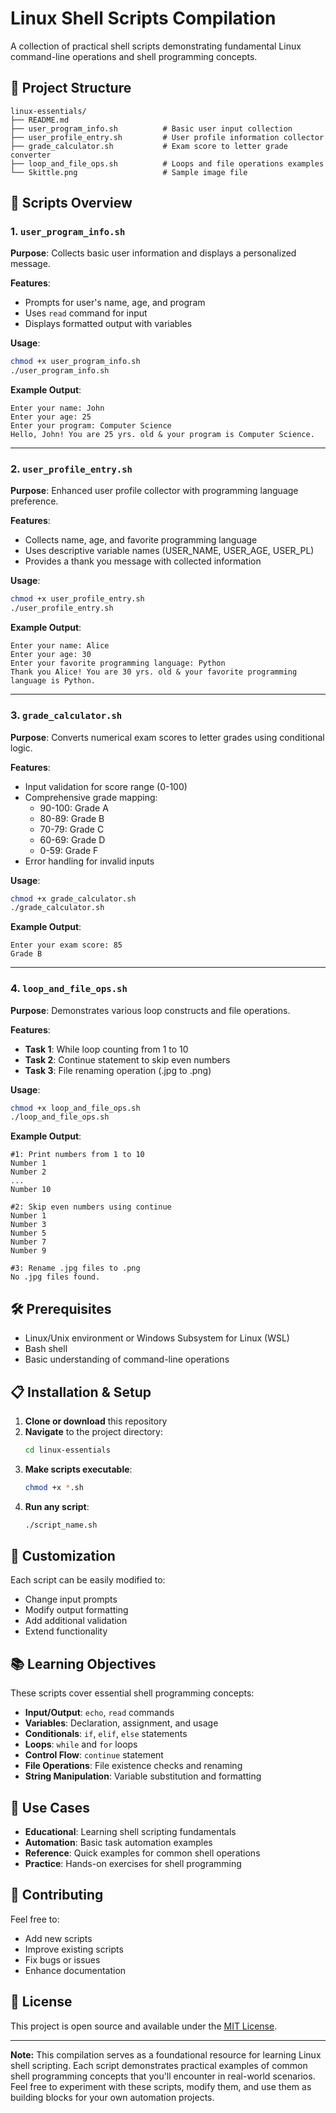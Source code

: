 # Linux Shell Scripts Compilation

A collection of practical shell scripts demonstrating fundamental Linux command-line operations and shell programming concepts.

## 📁 Project Structure

```
linux-essentials/
├── README.md
├── user_program_info.sh          # Basic user input collection
├── user_profile_entry.sh         # User profile information collector
├── grade_calculator.sh           # Exam score to letter grade converter
├── loop_and_file_ops.sh          # Loops and file operations examples
└── Skittle.png                   # Sample image file
```

## 🚀 Scripts Overview

### 1. `user_program_info.sh`
**Purpose**: Collects basic user information and displays a personalized message.

**Features**:
- Prompts for user's name, age, and program
- Uses `read` command for input
- Displays formatted output with variables

**Usage**:
```bash
chmod +x user_program_info.sh
./user_program_info.sh
```

**Example Output**:
```
Enter your name: John
Enter your age: 25
Enter your program: Computer Science
Hello, John! You are 25 yrs. old & your program is Computer Science.
```

---

### 2. `user_profile_entry.sh`
**Purpose**: Enhanced user profile collector with programming language preference.

**Features**:
- Collects name, age, and favorite programming language
- Uses descriptive variable names (USER_NAME, USER_AGE, USER_PL)
- Provides a thank you message with collected information

**Usage**:
```bash
chmod +x user_profile_entry.sh
./user_profile_entry.sh
```

**Example Output**:
```
Enter your name: Alice
Enter your age: 30
Enter your favorite programming language: Python
Thank you Alice! You are 30 yrs. old & your favorite programming language is Python.
```

---

### 3. `grade_calculator.sh`
**Purpose**: Converts numerical exam scores to letter grades using conditional logic.

**Features**:
- Input validation for score range (0-100)
- Comprehensive grade mapping:
  - 90-100: Grade A
  - 80-89: Grade B
  - 70-79: Grade C
  - 60-69: Grade D
  - 0-59: Grade F
- Error handling for invalid inputs

**Usage**:
```bash
chmod +x grade_calculator.sh
./grade_calculator.sh
```

**Example Output**:
```
Enter your exam score: 85
Grade B
```

---

### 4. `loop_and_file_ops.sh`
**Purpose**: Demonstrates various loop constructs and file operations.

**Features**:
- **Task 1**: While loop counting from 1 to 10
- **Task 2**: Continue statement to skip even numbers
- **Task 3**: File renaming operation (.jpg to .png)

**Usage**:
```bash
chmod +x loop_and_file_ops.sh
./loop_and_file_ops.sh
```

**Example Output**:
```
#1: Print numbers from 1 to 10
Number 1
Number 2
...
Number 10

#2: Skip even numbers using continue
Number 1
Number 3
Number 5
Number 7
Number 9

#3: Rename .jpg files to .png
No .jpg files found.
```

## 🛠️ Prerequisites

- Linux/Unix environment or Windows Subsystem for Linux (WSL)
- Bash shell
- Basic understanding of command-line operations

## 📋 Installation & Setup

1. **Clone or download** this repository
2. **Navigate** to the project directory:
   ```bash
   cd linux-essentials
   ```
3. **Make scripts executable**:
   ```bash
   chmod +x *.sh
   ```
4. **Run any script**:
   ```bash
   ./script_name.sh
   ```

## 🔧 Customization

Each script can be easily modified to:
- Change input prompts
- Modify output formatting
- Add additional validation
- Extend functionality

## 📚 Learning Objectives

These scripts cover essential shell programming concepts:

- **Input/Output**: `echo`, `read` commands
- **Variables**: Declaration, assignment, and usage
- **Conditionals**: `if`, `elif`, `else` statements
- **Loops**: `while` and `for` loops
- **Control Flow**: `continue` statement
- **File Operations**: File existence checks and renaming
- **String Manipulation**: Variable substitution and formatting

## 🎯 Use Cases

- **Educational**: Learning shell scripting fundamentals
- **Automation**: Basic task automation examples
- **Reference**: Quick examples for common shell operations
- **Practice**: Hands-on exercises for shell programming

## 🤝 Contributing

Feel free to:
- Add new scripts
- Improve existing scripts
- Fix bugs or issues
- Enhance documentation

## 📄 License

This project is open source and available under the [MIT License](LICENSE).

---

**Note:** This compilation serves as a foundational resource for learning Linux shell scripting. Each script demonstrates practical examples of common shell programming concepts that you'll encounter in real-world scenarios. Feel free to experiment with these scripts, modify them, and use them as building blocks for your own automation projects.